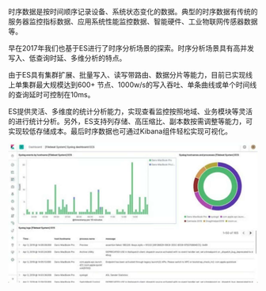 时序数据是按时间顺序记录设备、系统状态变化的数据。典型的时序数据有传统的服务器监控指标数据、应用系统性能监控数据、智能硬件、工业物联网传感器数据等。

早在2017年我们也基于ES进行了时序分析场景的探索。时序分析场景具有高并发写入、低查询时延、多维分析的特点。

由于ES具有集群扩展、批量写入、读写带路由、数据分片等能力，目前已实现线上单集群最大规模达到600+ 节点、1000w/s的写入吞吐、单条曲线或单个时间线的查询延时可控制在10ms。

ES提供灵活、多维度的统计分析能力，实现查看监控按照地域、业务模块等灵活的进行统计分析。另外，ES支持列存储、高压缩比、副本数按需调整等能力，可实现较低存储成本。最后时序数据也可通过Kibana组件轻松实现可视化。

![](时序分析场景-01.jpeg)